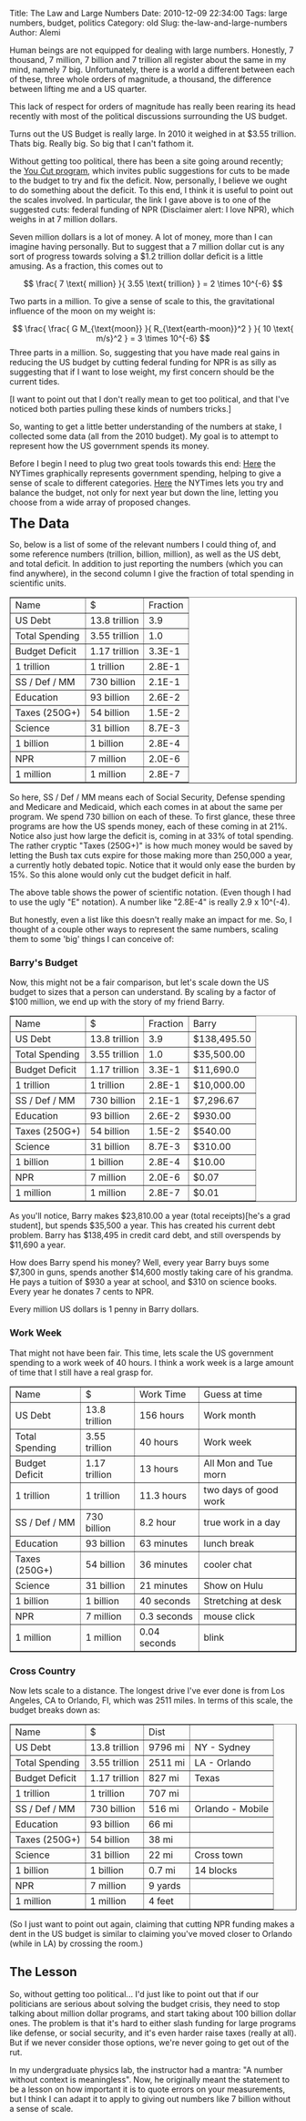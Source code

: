 Title: The Law and Large Numbers
Date: 2010-12-09 22:34:00
Tags: large numbers, budget, politics
Category: old
Slug: the-law-and-large-numbers
Author: Alemi


Human beings are not equipped for dealing with large numbers.  Honestly, 7 thousand, 7 million, 7 billion and 7 trillion all register about the same in my mind, namely 7 big.  Unfortunately, there is a world a different between each of these, three whole orders of magnitude, a thousand, the difference between lifting me and a US quarter.

This lack of respect for orders of magnitude has really been rearing its head recently with most of the political discussions surrounding the US budget.  

Turns out the US Budget is really large.  In 2010 it weighed in at $3.55 trillion.  Thats big.  Really big.  So big that I can't fathom it.  

Without getting too political, there has been a site going around recently; the <a href="http://republicanwhip.house.gov/YouCut/week13.htm">You Cut program</a>, which invites public suggestions for cuts to be made to the budget to try and fix the deficit.  Now, personally, I believe we ought to do something about the deficit.  To this end, I think it is useful to point out the scales involved.  In particular, the link I gave above is to one of the suggested cuts: federal funding of NPR (Disclaimer alert: I love NPR), which weighs in at 7 million dollars.  

Seven million dollars is a lot of money.  A lot of money, more than I can imagine having personally.  But to suggest that a 7 million dollar cut is any sort of progress towards solving a $1.2 trillion dollar deficit is a little amusing.  As a fraction, this comes out to

$$ \frac{ 7 \text{ million} }{ 3.55 \text{ trillion} } = 2 \times 10^{-6} $$

Two parts in a million.  To give a sense of scale to this, the gravitational influence of the moon on my weight is:

$$ \frac{  \frac{ G M_{\text{moon}} }{ R_{\text{earth-moon}}^2 }  }{ 10 \text{ m/s}^2 } = 3 \times 10^{-6} $$
Three parts in a million.  So, suggesting that you have made real gains in reducing the US budget by cutting federal funding for NPR is as silly as suggesting that if I want to lose weight, my first concern should be the current tides.  

[I want to point out that I don't really mean to get too political, and that I've noticed both parties pulling these kinds of numbers tricks.]

So, wanting to get a little better understanding of the numbers at stake, I collected some data (all from the 2010 budget).  My goal is to attempt to represent how the US government spends its money.  

Before I begin I need to plug two great tools towards this end:  <a href="http://www.nytimes.com/interactive/2010/02/01/us/budget.html">Here</a> the NYTimes graphically represents government spending, helping to give a sense of scale to different categories.  <a href="http://www.nytimes.com/interactive/2010/11/13/weekinreview/deficits-graphic.html">Here</a> the NYTimes lets you try and balance the budget, not only for next year but down the line, letting you choose from a wide array of proposed changes.

<a name='more'></a>
<span class="Apple-style-span" style="font-size: 24px; font-weight: bold;">The Data</span>

So, below is a list of some of the relevant numbers I could thing of, and some reference numbers (trillion, billion, million), as well as the US debt, and total deficit.  In addition to just reporting the numbers (which you can find anywhere), in the second column I give the fraction of total spending in scientific units.


<center>

<table border="1" cellpadding="5" cellspacing="0"><tbody><tr> <td>Name </td><td>$ </td><td>Fraction </td></tr><tr> <td>US Debt </td><td>13.8 trillion </td><td>3.9 </td></tr><tr> <td>Total Spending </td><td>3.55 trillion </td><td>1.0</td></tr><tr> <td>Budget Deficit </td><td>1.17 trillion </td><td>3.3E-1</td></tr><tr> <td>1 trillion </td><td>1 trillion </td><td>2.8E-1</td></tr><tr><td>SS / Def / MM </td><td>730 billion </td><td>2.1E-1</td></tr><tr> <td>Education </td><td>93 billion </td><td>2.6E-2</td></tr><tr> <td>Taxes (250G+) </td><td>54 billion </td><td>1.5E-2</td></tr><tr> <td>Science </td><td>31 billion </td><td>8.7E-3</td></tr><tr> <td>1 billion </td><td>1 billion </td><td>2.8E-4 </td></tr><tr> <td>NPR </td><td>7 million </td><td>2.0E-6 </td></tr><tr> <td>1 million </td><td>1 million </td><td>2.8E-7</td></tr></tbody></table></center>

So here, SS / Def / MM means each of Social Security, Defense spending and Medicare and Medicaid, which each comes in at about the same per program.  We spend 730 billion on each of these.  To first glance, these three programs are how the US spends money, each of these coming in at 21%.  Notice also just how large the deficit is, coming in at 33% of total spending.  The rather cryptic "Taxes (250G+)" is how much money would be saved by letting the Bush tax cuts expire for those making more than 250,000 a year, a currently hotly debated topic.  Notice that it would only ease the burden by 15%.  So this alone would only cut the budget deficit in half.

The above table shows the power of scientific notation.  (Even though I had to use the ugly "E" notation).  A number like "2.8E-4" is really 2.9 x 10^(-4).  

But honestly, even a list like this doesn't really make an impact for me.  So, I thought of a couple other ways to represent the same numbers, scaling them to some 'big' things I can conceive of:

<h3>Barry's Budget</h3>
Now, this might not be a fair comparison, but let's scale down the US budget to sizes that a person can understand.  By scaling by a factor of $100 million, we end up with the story of my friend Barry.


<center>

<table border="1" cellpadding="5" cellspacing="0"><tbody><tr> <td>Name </td><td>$ </td><td>Fraction </td><td>Barry</td></tr><tr> <td>US Debt </td><td>13.8 trillion </td><td>3.9 </td><td>$138,495.50</td></tr><tr> <td>Total Spending </td><td>3.55 trillion </td><td>1.0 </td><td>$35,500.00</td></tr><tr> <td>Budget Deficit </td><td>1.17 trillion </td><td>3.3E-1 </td><td>$11,690.0</td></tr><tr> <td>1 trillion </td><td>1 trillion </td><td>2.8E-1 </td><td>$10,000.00</td></tr><tr><td>SS / Def / MM </td><td>730 billion </td><td>2.1E-1 </td><td>$7,296.67</td></tr><tr> <td>Education </td><td>93 billion </td><td>2.6E-2  </td><td>$930.00</td></tr><tr> <td>Taxes (250G+) </td><td>54 billion </td><td>1.5E-2 </td><td>$540.00</td></tr><tr> <td>Science </td><td>31 billion </td><td>8.7E-3 </td><td>$310.00</td></tr><tr> <td>1 billion </td><td>1 billion </td><td>2.8E-4  </td><td>$10.00</td></tr><tr> <td>NPR </td><td>7 million </td><td>2.0E-6  </td><td>$0.07</td></tr><tr> <td>1 million </td><td>1 million </td><td>2.8E-7 </td><td>$0.01</td></tr></tbody></table></center>

As you'll notice, Barry makes $23,810.00 a year (total receipts)[he's a grad student], but spends $35,500 a year.  This has created his current debt problem.  Barry has $138,495 in credit card debt, and still overspends by $11,690 a year.  

How does Barry spend his money?  Well, every year Barry buys some $7,300 in guns, spends another $14,600 mostly taking care of his grandma.  He pays a tuition of $930 a year at school, and $310 on science books.  Every year he donates 7 cents to NPR. 

Every million US dollars is 1 penny in Barry dollars.  


<h3>Work Week</h3>
That might not have been fair.  This time, lets scale the US government spending to a work week of 40 hours.  I think a work week is a large amount of time that I still have a real grasp for.


<center>

<table border="1" cellpadding="5" cellspacing="0"><tbody><tr> <td>Name </td><td>$  </td><td>Work Time </td><td>Guess at time</td></tr><tr> <td>US Debt </td><td>13.8 trillion </td><td>156 hours </td><td>Work month</td></tr><tr> <td>Total Spending </td><td>3.55 trillion  </td><td>40 hours </td><td>Work week</td></tr><tr> <td>Budget Deficit </td><td>1.17 trillion  </td><td>13 hours </td><td>All Mon and Tue morn</td></tr><tr> <td>1 trillion </td><td>1 trillion </td><td>11.3 hours </td><td>two days of good work</td></tr><tr><td>SS / Def / MM </td><td>730 billion </td><td>8.2 hour</td><td>true work in a day</td></tr><tr> <td>Education </td><td>93 billion  </td><td>63 minutes </td><td>lunch break</td></tr><tr> <td>Taxes (250G+) </td><td>54 billion  </td><td>36 minutes </td><td>cooler chat</td></tr><tr> <td>Science </td><td>31 billion  </td><td>21 minutes </td><td>Show on Hulu</td></tr><tr> <td>1 billion </td><td>1 billion   </td><td>40 seconds </td><td>Stretching at desk</td></tr><tr> <td>NPR </td><td>7 million   </td><td>0.3 seconds </td><td>mouse click</td></tr><tr> <td>1 million </td><td>1 million  </td><td>0.04 seconds </td><td>blink</td></tr></tbody></table></center>

<h3>Cross Country</h3>
Now lets scale to a distance.  The longest drive I've ever done is from Los Angeles, CA to Orlando, Fl, which was 2511 miles.  In terms of this scale, the budget breaks down as:



<center>

<table border="1" cellpadding="5" cellspacing="0"><tbody><tr> <td>Name </td><td>$  </td><td>Dist </td><td></td></tr><tr> <td>US Debt </td><td>13.8 trillion </td><td>9796 mi </td><td>NY - Sydney</td></tr><tr> <td>Total Spending </td><td>3.55 trillion  </td><td>2511 mi </td><td>LA - Orlando</td></tr><tr> <td>Budget Deficit </td><td>1.17 trillion  </td><td>827 mi </td><td>Texas</td></tr><tr> <td>1 trillion </td><td>1 trillion </td><td>707 mi </td><td>
</td></tr><tr><td>SS / Def / MM </td><td>730 billion </td><td>516 mi </td><td>Orlando - Mobile</td></tr><tr> <td>Education </td><td>93 billion  </td><td>66 mi </td><td>
</td></tr><tr> <td>Taxes (250G+) </td><td>54 billion  </td><td>38 mi </td><td>
</td></tr><tr> <td>Science </td><td>31 billion  </td><td>22 mi </td><td>Cross town</td></tr><tr> <td>1 billion </td><td>1 billion   </td><td>0.7 mi </td><td>14 blocks</td></tr><tr> <td>NPR </td><td>7 million   </td><td>9 yards </td><td>
</td></tr><tr> <td>1 million </td><td>1 million  </td><td>4 feet </td><td>
</td></tr></tbody></table></center>

(So I just want to point out again, claiming that cutting NPR funding makes a dent in the US budget is similar to claiming you've moved closer to Orlando (while in LA) by crossing the room.)

<h2>The Lesson</h2>
So, without getting too political...  I'd just like to point out that if our politicians are serious about solving the budget crisis, they need to stop talking about million dollar programs, and start taking about 100 billion dollar ones.  The problem is that it's hard to either slash funding for large programs like defense, or social security, and it's even harder raise taxes (really at all).  But if we never consider those options, we're never going to get out of the rut.

In my undergraduate physics lab, the instructor had a mantra:  "A number without context is meaningless".  Now, he originally meant the statement to be a lesson on how important it is to quote errors on your measurements, but I think I can adapt it to apply to giving out numbers like 7 billion without a sense of scale.
